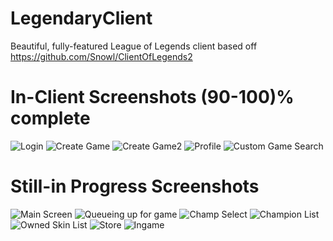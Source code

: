 LegendaryClient
===============

Beautiful, fully-featured League of Legends client based off https://github.com/Snowl/ClientOfLegends2

In-Client Screenshots (90-100)% complete
=====================

![Login](http://i.imgur.com/Gmc2aDn.jpg)
![Create Game](http://i.imgur.com/TesXwHw.png)
![Create Game2](http://i.imgur.com/F8a9cBE.png)
![Profile](http://i.imgur.com/oRboGhW.png)
![Custom Game Search](http://i.imgur.com/U0KpVBr.png)

Still-in Progress Screenshots 
=============================

![Main Screen](http://i.imgur.com/ifoZa0i.png)
![Queueing up for game](http://i.imgur.com/rwaDuLV.png)
![Champ Select](http://i.imgur.com/oi2kUhx.png)
![Champion List](http://i.imgur.com/GYDpTz8.png)
![Owned Skin List](http://i.imgur.com/hmlfsDv.png)
![Store](http://i.imgur.com/PlWoboH.jpg)
![Ingame](http://i.imgur.com/RMkdKNz.png)
